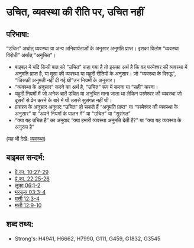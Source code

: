 # उचित, व्यवस्था की रीति पर, उचित नहीं #

## परिभाषा: ##

“उचित” अर्थात् व्यवस्था या अन्य अनिवार्यताओं के अनुसार अनुमति प्राप्त। इसका विलोम “व्यवस्था विरोधी” अर्थात् “अनुचित”। 

* बाइबल में यदि किसी बात को “उचित” कहा गया है तो इसका अर्थ है कि वह परमेश्वर की व्यवस्था में अनुमति प्राप्त है, या मूसा की व्यवस्था या यहूदी रीतियों के अनुसार। जो “व्यवस्था के विरुद्ध”, “जिसकी अनुमती नहीं दी गई थी”उन नियमों के अनुसार।
* “व्यवस्था के अनुसार” करने का अर्थ है, “उचित” रूप में करना या “सही” करना।
* यहूदी नियमों में जो अनेक बातें उचित या अनुचित माना जाता था लेकिन परमेश्वर की व्यवस्था जो दूसरों से प्रेम करने के बारे में थी उससे सुसंगत नहीं थी।
* प्रकरण के अनुसार अनुवाद “उचित” हो सकते हैं “अनुमति प्राप्त” या “परमेश्वर की व्यवस्था के अनुसार” या “अपने नियमों के पालन में” या “उचित” या “सुसंगत”
* “क्या यह उचित है” का अनुवाद “क्या हमारी व्यवस्था अनुमति देती है?” या “क्या यह व्यवस्था के अनुरूप है”

(यह भी देखें: [व्यवस्था](../kt/lawofmoses.md))

## बाइबल सन्दर्भ: ##

* [प्रे.का. 10:27-29](rc://hi/tn/help/act/10/27)
* [प्रे.का. 22:25-26](rc://hi/tn/help/act/22/25)
* [लूका 06:1-2](rc://hi/tn/help/luk/06/01)
* [मरकुस 03:3-4](rc://hi/tn/help/mrk/03/03)
* [मत्ती 12:3-4](rc://hi/tn/help/mat/12/03)
* [मत्ती 12:9-10](rc://hi/tn/help/mat/12/09)

## शब्द तथ्य: ##

* Strong's: H4941, H6662, H7990, G111, G459, G1832, G3545
